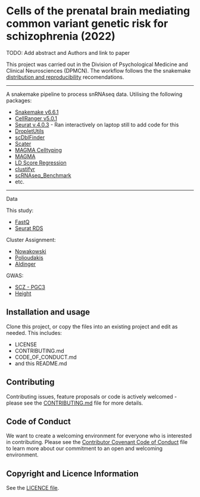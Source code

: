 # Cells of the prenatal brain mediating common variant genetic risk for schizophrenia (2022)

TODO: Add abstract and Authors and link to paper

This project was carried out in the Division of Psychological Medicine and Clinical Neurosciences (DPMCN). The workflow follows the the snakemake [distribution and reproducibility](https://snakemake.readthedocs.io/en/stable/snakefiles/deployment.html) recomendations.

***

A snakemake pipeline to process snRNAseq data. Utilising the following packages:

+ [Snakemake v6.6.1](https://snakemake.readthedocs.io/en/stable/)
+ [CellRanger v5.0.1](https://support.10xgenomics.com/single-cell-gene-expression/software/pipelines/5.0/what-is-cell-ranger)
+ [Seurat v.4.0.3](https://satijalab.org/seurat/articles/get_started.html) - Ran interactively on laptop still to add code for this
+ [DropletUtils](https://bioconductor.org/packages/release/bioc/html/DropletUtils.html)
+ [scDblFinder](https://bioconductor.org/packages/release/bioc/html/scDblFinder.html)
+ [Scater](https://bioconductor.org/packages/release/bioc/html/scater.html)
+ [MAGMA Celltyping](https://github.com/neurogenomics/MAGMA_Celltyping)
+ [MAGMA](https://ctg.cncr.nl/software/magma)
+ [LD Score Regression](https://github.com/bulik/ldsc)
+ [clustifyr](https://bioconductor.org/packages/release/bioc/html/clustifyr.html)
+ [scRNAseq_Benchmark](https://github.com/tabdelaal/scRNAseq_Benchmark)
+ etc.

***

Data

This study:

+ [FastQ]()
+ [Seurat RDS]()

Cluster Assignment:

+ [Nowakowski](https://github.com/rnabioco/clustifyrdata/raw/master/data/ref_cortex_dev.rda)
+ [Polioudakis](http://solo.bmap.ucla.edu/shiny/webapp/)
+ [Aldinger](https://static-content.springer.com/esm/art%3A10.1038%2Fs41593-021-00872-y/MediaObjects/41593_2021_872_MOESM3_ESM.xlsx)

GWAS:

+ [SCZ - PGC3](https://doi.org/10.6084/m9.figshare.14672178)
+ [Height](https://portals.broadinstitute.org/collaboration/giant/index.php/GIANT_consortium_data_files)


## Installation and usage
Clone this project, or copy the files into an existing project and edit as needed. This includes:

* LICENSE
* CONTRIBUTING.md
* CODE_OF_CONDUCT.md
* and this README.md

## Contributing
Contributing issues, feature proposals or code is actively welcomed - please see the [CONTRIBUTING.md](CONTRIBUTING.md) file for more details.

## Code of Conduct
We want to create a welcoming environment for everyone who is interested in contributing. Please see the [Contributor Covenant Code of Conduct](CODE_OF_CONDUCT.md) file to learn more about our commitment to an open and welcoming environment.

## Copyright and Licence Information

See the [LICENCE file](LICENCE.md).


